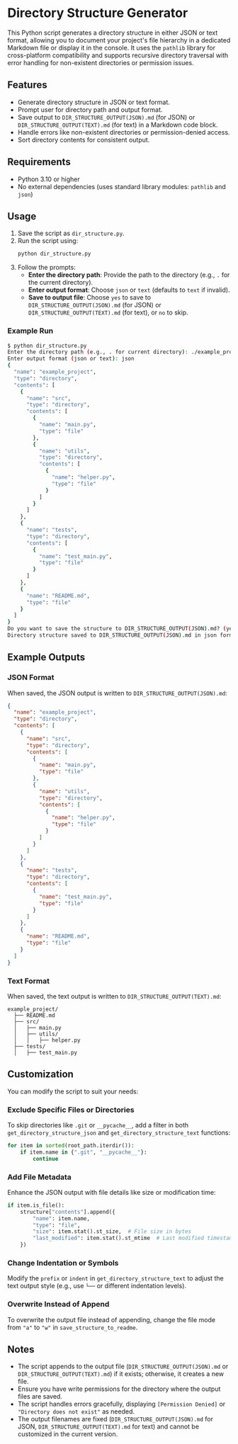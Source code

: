 # Directory Structure Generator

This Python script generates a directory structure in either JSON or text format, allowing you to document your project's file hierarchy in a dedicated Markdown file or display it in the console. It uses the `pathlib` library for cross-platform compatibility and supports recursive directory traversal with error handling for non-existent directories or permission issues.

## Features
- Generate directory structure in JSON or text format.
- Prompt user for directory path and output format.
- Save output to `DIR_STRUCTURE_OUTPUT(JSON).md` (for JSON) or `DIR_STRUCTURE_OUTPUT(TEXT).md` (for text) in a Markdown code block.
- Handle errors like non-existent directories or permission-denied access.
- Sort directory contents for consistent output.

## Requirements
- Python 3.10 or higher
- No external dependencies (uses standard library modules: `pathlib` and `json`)

## Usage
1. Save the script as `dir_structure.py`.
2. Run the script using:
   ```bash
   python dir_structure.py
   ```
3. Follow the prompts:
   - **Enter the directory path**: Provide the path to the directory (e.g., `.` for the current directory).
   - **Enter output format**: Choose `json` or `text` (defaults to `text` if invalid).
   - **Save to output file**: Choose `yes` to save to `DIR_STRUCTURE_OUTPUT(JSON).md` (for JSON) or `DIR_STRUCTURE_OUTPUT(TEXT).md` (for text), or `no` to skip.

### Example Run
```bash
$ python dir_structure.py
Enter the directory path (e.g., . for current directory): ./example_project
Enter output format (json or text): json
{
  "name": "example_project",
  "type": "directory",
  "contents": [
    {
      "name": "src",
      "type": "directory",
      "contents": [
        {
          "name": "main.py",
          "type": "file"
        },
        {
          "name": "utils",
          "type": "directory",
          "contents": [
            {
              "name": "helper.py",
              "type": "file"
            }
          ]
        }
      ]
    },
    {
      "name": "tests",
      "type": "directory",
      "contents": [
        {
          "name": "test_main.py",
          "type": "file"
        }
      ]
    },
    {
      "name": "README.md",
      "type": "file"
    }
  ]
}
Do you want to save the structure to DIR_STRUCTURE_OUTPUT(JSON).md? (yes/no): yes
Directory structure saved to DIR_STRUCTURE_OUTPUT(JSON).md in json format.
```

## Example Outputs

### JSON Format
When saved, the JSON output is written to `DIR_STRUCTURE_OUTPUT(JSON).md`:
```json
{
  "name": "example_project",
  "type": "directory",
  "contents": [
    {
      "name": "src",
      "type": "directory",
      "contents": [
        {
          "name": "main.py",
          "type": "file"
        },
        {
          "name": "utils",
          "type": "directory",
          "contents": [
            {
              "name": "helper.py",
              "type": "file"
            }
          ]
        }
      ]
    },
    {
      "name": "tests",
      "type": "directory",
      "contents": [
        {
          "name": "test_main.py",
          "type": "file"
        }
      ]
    },
    {
      "name": "README.md",
      "type": "file"
    }
  ]
}
```

### Text Format
When saved, the text output is written to `DIR_STRUCTURE_OUTPUT(TEXT).md`:
```text
example_project/
  ├── README.md
  ├── src/
  │   ├── main.py
  │   ├── utils/
  │   │   ├── helper.py
  ├── tests/
  │   ├── test_main.py
```

## Customization
You can modify the script to suit your needs:

### Exclude Specific Files or Directories
To skip directories like `.git` or `__pycache__`, add a filter in both `get_directory_structure_json` and `get_directory_structure_text` functions:
```python
for item in sorted(root_path.iterdir()):
    if item.name in {".git", "__pycache__"}:
        continue
```

### Add File Metadata
Enhance the JSON output with file details like size or modification time:
```python
if item.is_file():
    structure["contents"].append({
        "name": item.name,
        "type": "file",
        "size": item.stat().st_size,  # File size in bytes
        "last_modified": item.stat().st_mtime  # Last modified timestamp
    })
```

### Change Indentation or Symbols
Modify the `prefix` or `indent` in `get_directory_structure_text` to adjust the text output style (e.g., use `└──` or different indentation levels).

### Overwrite Instead of Append
To overwrite the output file instead of appending, change the file mode from `"a"` to `"w"` in `save_structure_to_readme`.

## Notes
- The script appends to the output file (`DIR_STRUCTURE_OUTPUT(JSON).md` or `DIR_STRUCTURE_OUTPUT(TEXT).md`) if it exists; otherwise, it creates a new file.
- Ensure you have write permissions for the directory where the output files are saved.
- The script handles errors gracefully, displaying `[Permission Denied]` or `"Directory does not exist"` as needed.
- The output filenames are fixed (`DIR_STRUCTURE_OUTPUT(JSON).md` for JSON, `DIR_STRUCTURE_OUTPUT(TEXT).md` for text) and cannot be customized in the current version.